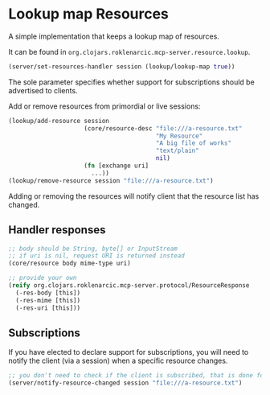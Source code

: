 # Lookup map Resources

A simple implementation that keeps a lookup map of resources.

It can be found in `org.clojars.roklenarcic.mcp-server.resource.lookup`.

```clojure
(server/set-resources-handler session (lookup/lookup-map true))
```
The sole parameter specifies whether support for subscriptions should be advertised to
clients.

Add or remove resources from primordial or live sessions:

```clojure
(lookup/add-resource session
                     (core/resource-desc "file:///a-resource.txt" 
                                         "My Resource" 
                                         "A big file of works" 
                                         "text/plain" 
                                         nil)
                     (fn [exchange uri]
                       ...))
(lookup/remove-resource session "file:///a-resource.txt")
```

Adding or removing the resources will notify client that the resource list has changed.

## Handler responses

```clojure
;; body should be String, byte[] or InputStream
;; if uri is nil, request URI is returned instead
(core/resource body mime-type uri)

;; provide your own
(reify org.clojars.roklenarcic.mcp-server.protocol/ResourceResponse
  (-res-body [this])
  (-res-mime [this])
  (-res-uri [this]))
```

## Subscriptions

If you have elected to declare support for subscriptions, you will need to notify the client (via a session) when
a specific resource changes.

```clojure
;; you don't need to check if the client is subscribed, that is done for you
(server/notify-resource-changed session "file:///a-resource.txt")
```